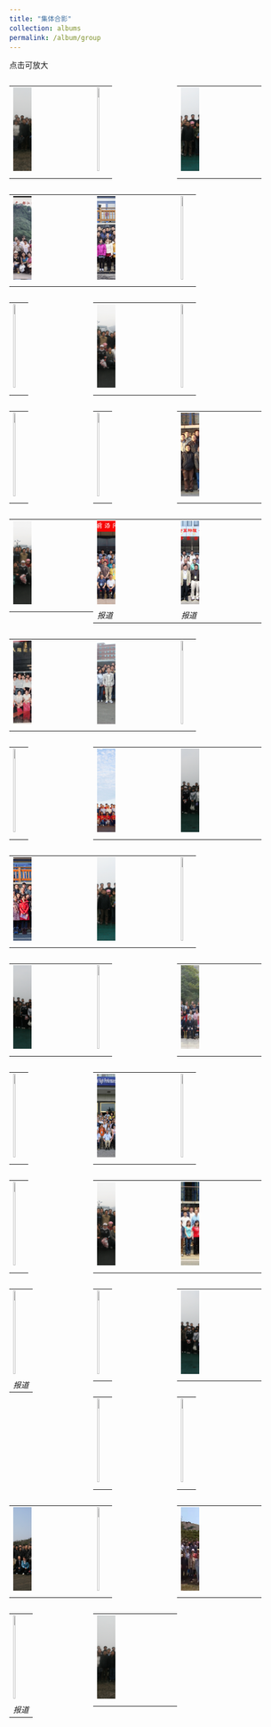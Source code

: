```yaml
---
title: "集体合影"
collection: albums
permalink: /album/group
---
```

点击可放大
<style>.gallery-img{display:block; height: 150px;object-fit: cover;margin-bottom: 4px;}</style>
<table style="float: left; width:30%"><tr><td><a href="../keli_photo/group/WeChat Image_20220323142515.jpg"><img class="gallery-img" src="../keli_photo/group/WeChat Image_20220323142515.jpg" width="24%"></a></td></tr><tr><td><em></em></td></tr></table>
<table style="float: left; width:30%"><tr><td><a href="../keli_photo/group/会议合影.jpg"><img class="gallery-img" src="../keli_photo/group/会议合影.jpg" width="24%"></a></td></tr><tr><td><em></em></td></tr></table>
<table style="float: left; width:30%"><tr><td><a href="../keli_photo/group/WeChat Image_20220323142327.jpg"><img class="gallery-img" src="../keli_photo/group/WeChat Image_20220323142327.jpg" width="24%"></a></td></tr><tr><td><em></em></td></tr></table>
<table style="float: left; width:30%"><tr><td><a href="../keli_photo/group/mmexport1651062737210.jpg"><img class="gallery-img" src="../keli_photo/group/mmexport1651062737210.jpg" width="24%"></a></td></tr><tr><td><em></em></td></tr></table>
<table style="float: left; width:30%"><tr><td><a href="../keli_photo/group/20141201_GroupPhoto.jpg"><img class="gallery-img" src="../keli_photo/group/20141201_GroupPhoto.jpg" width="24%"></a></td></tr><tr><td><em></em></td></tr></table>
<table style="float: left; width:30%"><tr><td><a href="../keli_photo/group/金石滩.jpg"><img class="gallery-img" src="../keli_photo/group/金石滩.jpg" width="24%"></a></td></tr><tr><td><em></em></td></tr></table>
<table style="float: left; width:30%"><tr><td><a href="../keli_photo/group/WeChat Image_20220323141112.jpg"><img class="gallery-img" src="../keli_photo/group/WeChat Image_20220323141112.jpg" width="24%"></a></td></tr><tr><td><em></em></td></tr></table>
<table style="float: left; width:30%"><tr><td><a href="../keli_photo/group/WeChat Image_20220323142632.jpg"><img class="gallery-img" src="../keli_photo/group/WeChat Image_20220323142632.jpg" width="24%"></a></td></tr><tr><td><em></em></td></tr></table>
<table style="float: left; width:30%"><tr><td><a href="../keli_photo/group/WeChat Image_20220323142656.jpg"><img class="gallery-img" src="../keli_photo/group/WeChat Image_20220323142656.jpg" width="24%"></a></td></tr><tr><td><em></em></td></tr></table>
<table style="float: left; width:30%"><tr><td><a href="../keli_photo/group/WeChat Image_20220328132052.jpg"><img class="gallery-img" src="../keli_photo/group/WeChat Image_20220328132052.jpg" width="24%"></a></td></tr><tr><td><em></em></td></tr></table>
<table style="float: left; width:30%"><tr><td><a href="../keli_photo/group/2012.11.26.jpg"><img class="gallery-img" src="../keli_photo/group/2012.11.26.jpg" width="24%"></a></td></tr><tr><td><em></em></td></tr></table>
<table style="float: left; width:30%"><tr><td><a href="../keli_photo/group/2008_1.jpg"><img class="gallery-img" src="../keli_photo/group/2008_1.jpg" width="24%"></a></td></tr><tr><td><em></em></td></tr></table>
<table style="float: left; width:30%"><tr><td><a href="../keli_photo/group/WeChat Image_20220323142254.jpg"><img class="gallery-img" src="../keli_photo/group/WeChat Image_20220323142254.jpg" width="24%"></a></td></tr><tr><td><em></em></td></tr></table>
<table style="float: left; width:30%"><tr><td><a href="../keli_photo/group/2021.png"><img class="gallery-img" src="../keli_photo/group/2021.png" width="24%"></a></td></tr><tr><td><em>报道</em></td></tr></table>
<table style="float: left; width:30%"><tr><td><a href="../keli_photo/group/2005.jpg"><img class="gallery-img" src="../keli_photo/group/2005.jpg" width="24%"></a></td></tr><tr><td><em>报道</em></td></tr></table>
<table style="float: left; width:30%"><tr><td><a href="../keli_photo/group/mmexport1651062750847.jpg"><img class="gallery-img" src="../keli_photo/group/mmexport1651062750847.jpg" width="24%"></a></td></tr><tr><td><em></em></td></tr></table>
<table style="float: left; width:30%"><tr><td><a href="../keli_photo/group/WeChat Image_20220328132724.jpg"><img class="gallery-img" src="../keli_photo/group/WeChat Image_20220328132724.jpg" width="24%"></a></td></tr><tr><td><em></em></td></tr></table>
<table style="float: left; width:30%"><tr><td><a href="../keli_photo/group/WeChat Image_20220323142644.jpg"><img class="gallery-img" src="../keli_photo/group/WeChat Image_20220323142644.jpg" width="24%"></a></td></tr><tr><td><em></em></td></tr></table>
<table style="float: left; width:30%"><tr><td><a href="../keli_photo/group/2016.10.10.jpg"><img class="gallery-img" src="../keli_photo/group/2016.10.10.jpg" width="24%"></a></td></tr><tr><td><em></em></td></tr></table>
<table style="float: left; width:30%"><tr><td><a href="../keli_photo/group/微信图片_20220323131422.jpg"><img class="gallery-img" src="../keli_photo/group/微信图片_20220323131422.jpg" width="24%"></a></td></tr><tr><td><em></em></td></tr></table>
<table style="float: left; width:30%"><tr><td><a href="../keli_photo/group/WeChat Image_20220323142617.jpg"><img class="gallery-img" src="../keli_photo/group/WeChat Image_20220323142617.jpg" width="24%"></a></td></tr><tr><td><em></em></td></tr></table>
<table style="float: left; width:30%"><tr><td><a href="../keli_photo/group/2013_1223.jpg"><img class="gallery-img" src="../keli_photo/group/2013_1223.jpg" width="24%"></a></td></tr><tr><td><em></em></td></tr></table>
<table style="float: left; width:30%"><tr><td><a href="../keli_photo/group/WeChat Image_20220323142545.jpg"><img class="gallery-img" src="../keli_photo/group/WeChat Image_20220323142545.jpg" width="24%"></a></td></tr><tr><td><em></em></td></tr></table>
<table style="float: left; width:30%"><tr><td><a href="../keli_photo/group/WeChat Image_20220323142649.jpg"><img class="gallery-img" src="../keli_photo/group/WeChat Image_20220323142649.jpg" width="24%"></a></td></tr><tr><td><em></em></td></tr></table>
<table style="float: left; width:30%"><tr><td><a href="../keli_photo/group/WeChat Image_20220323142448.jpg"><img class="gallery-img" src="../keli_photo/group/WeChat Image_20220323142448.jpg" width="24%"></a></td></tr><tr><td><em></em></td></tr></table>
<table style="float: left; width:30%"><tr><td><a href="../keli_photo/group/IMG_6588.JPG"><img class="gallery-img" src="../keli_photo/group/IMG_6588.JPG" width="24%"></a></td></tr><tr><td><em></em></td></tr></table>
<table style="float: left; width:30%"><tr><td><a href="../keli_photo/group/WeChat Image_20220322213943.jpg"><img class="gallery-img" src="../keli_photo/group/WeChat Image_20220322213943.jpg" width="24%"></a></td></tr><tr><td><em></em></td></tr></table>
<table style="float: left; width:30%"><tr><td><a href="../keli_photo/group/WeChat Image_20220323142639.jpg"><img class="gallery-img" src="../keli_photo/group/WeChat Image_20220323142639.jpg" width="24%"></a></td></tr><tr><td><em></em></td></tr></table>
<table style="float: left; width:30%"><tr><td><a href="../keli_photo/group/W020141024386453400645.jpg"><img class="gallery-img" src="../keli_photo/group/W020141024386453400645.jpg" width="24%"></a></td></tr><tr><td><em></em></td></tr></table>
<table style="float: left; width:30%"><tr><td><a href="../keli_photo/group/2013.JPG"><img class="gallery-img" src="../keli_photo/group/2013.JPG" width="24%"></a></td></tr><tr><td><em></em></td></tr></table>
<table style="float: left; width:30%"><tr><td><a href="../keli_photo/group/2015.9.14.jpg"><img class="gallery-img" src="../keli_photo/group/2015.9.14.jpg" width="24%"></a></td></tr><tr><td><em></em></td></tr></table>
<table style="float: left; width:30%"><tr><td><a href="../keli_photo/group/WeChat Image_20220323142227.jpg"><img class="gallery-img" src="../keli_photo/group/WeChat Image_20220323142227.jpg" width="24%"></a></td></tr><tr><td><em></em></td></tr></table>
<table style="float: left; width:30%"><tr><td><a href="../keli_photo/group/2009_0526.jpg"><img class="gallery-img" src="../keli_photo/group/2009_0526.jpg" width="24%"></a></td></tr><tr><td><em></em></td></tr></table>
<table style="float: left; width:30%"><tr><td><a href="../keli_photo/group/2016.jpg"><img class="gallery-img" src="../keli_photo/group/2016.jpg" width="24%"></a></td></tr><tr><td><em>报道</em></td></tr></table>
<table style="float: left; width:30%"><tr><td><a href="../keli_photo/group/WeChat Image_20220323140824.jpg"><img class="gallery-img" src="../keli_photo/group/WeChat Image_20220323140824.jpg" width="24%"></a></td></tr><tr><td><em></em></td></tr></table>
<table style="float: left; width:30%"><tr><td><a href="../keli_photo/group/WeChat Image_20220323142601.jpg"><img class="gallery-img" src="../keli_photo/group/WeChat Image_20220323142601.jpg" width="24%"></a></td></tr><tr><td><em></em></td></tr></table>
<table style="float: left; width:30%"><tr><td><a href="../keli_photo/group/WeChat Image_20220328131959.jpg"><img class="gallery-img" src="../keli_photo/group/WeChat Image_20220328131959.jpg" width="24%"></a></td></tr><tr><td><em></em></td></tr></table>
<table style="float: left; width:30%"><tr><td><a href="../keli_photo/group/海边.jpg"><img class="gallery-img" src="../keli_photo/group/海边.jpg" width="24%"></a></td></tr><tr><td><em></em></td></tr></table>
<table style="float: left; width:30%"><tr><td><a href="../keli_photo/group/WeChat Image_20220323135337.jpg"><img class="gallery-img" src="../keli_photo/group/WeChat Image_20220323135337.jpg" width="24%"></a></td></tr><tr><td><em></em></td></tr></table>
<table style="float: left; width:30%"><tr><td><a href="../keli_photo/group/WeChat Image_20220328132127.jpg"><img class="gallery-img" src="../keli_photo/group/WeChat Image_20220328132127.jpg" width="24%"></a></td></tr><tr><td><em></em></td></tr></table>
<table style="float: left; width:30%"><tr><td><a href="../keli_photo/group/WeChat Image_20220322205024.jpg"><img class="gallery-img" src="../keli_photo/group/WeChat Image_20220322205024.jpg" width="24%"></a></td></tr><tr><td><em></em></td></tr></table>
<table style="float: left; width:30%"><tr><td><a href="../keli_photo/group/2017.jpg"><img class="gallery-img" src="../keli_photo/group/2017.jpg" width="24%"></a></td></tr><tr><td><em>报道</em></td></tr></table>
<table style="float: left; width:30%"><tr><td><a href="../keli_photo/group/WeChat Image_20220323142355.jpg"><img class="gallery-img" src="../keli_photo/group/WeChat Image_20220323142355.jpg" width="24%"></a></td></tr><tr><td><em></em></td></tr></table>

